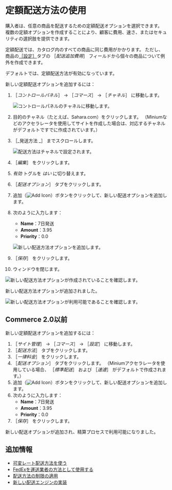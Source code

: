 # 定額配送方法の使用

購入者は、任意の商品を配送するための定額配送オプションを選択できます。 複数の定額オプションを作成することにより、顧客に費用、速さ、またはセキュリティの選択肢を提供できます。

定額配送では、カタログ内のすべての商品に同じ費用がかかります。 ただし、商品の[［設定］](../../managing-a-catalog/managing-inventory/product-inventory-configuration-reference.md)タブの ［_配送追加費用_］ フィールドから個々の商品について例外を作成できます。

デフォルトでは、定額配送方法が有効になっています。

新しい定額配送オプションを追加するには：

1. ［_コントロールパネル_］ → ［_コマース_］ → ［_チャネル_］ に移動します。

    ![コントロールパネルのチャネルに移動します。](./using-the-flat-rate-shipping-method/images/02.png)

1. 目的のチャネル（たとえば、Sahara.com）をクリックします。 （Miniumなどのアクセラレータを使用してサイトを作成した場合は、対応するチャネルがデフォルトですでに作成されています。）
1. ［_発送方法 _］ までスクロールします。

    ![配送方法はチャネルで設定されます。](./using-the-flat-rate-shipping-method/images/03.png)

1. ［_編集_］ をクリックします。
1. _有効_ トグルを _はい_ に切り替えます。
1. ［_配送オプション_］ タブをクリックします。
1. 追加（![Add Icon](../../images/icon-add.png)）ボタンをクリックして、新しい配送オプションを追加します。
1. 次のように入力します：
    * **Name**：7日発送
    * **Amount**：3.95
    * **Priority**：0.0

    ![新しい配送方法オプションを追加します。](./using-the-flat-rate-shipping-method/images/04.png)

1. ［_保存_］ をクリックします。
1. ウィンドウを閉じます。

![新しい配送方法オプションが作成されていることを確認します。](./using-the-flat-rate-shipping-method/images/05.png)

新しい配送方法オプションが追加されました。

![新しい配送方法オプションが利用可能であることを確認します。](./using-the-flat-rate-shipping-method/images/06.png)

## Commerce 2.0以前

新しい定額配送オプションを追加するには：

1. ［_サイト管理_］ → ［_コマース_］ → ［_設定_］ に移動します。
1. ［_配送方法_］ タブをクリックします。
1. ［_一律料金_］ をクリックします。
1. ［_配送オプション_］ タブをクリックします。 （Miniumアクセラレータを使用している場合、 ［_標準配送_］ および ［_速達_］ がデフォルトで作成されます。）
1. 追加（![Add Icon](../../images/icon-add.png)）ボタンをクリックして、新しい配送オプションを追加します。
1. 次のように入力します：
    * **Name**：7日発送
    * **Amount**：3.95
    * **Priority**：0.0
1. ［_保存_］ をクリックします。

新しい配送オプションが追加され、精算プロセスで利用可能になりました。

## 追加情報

* [可変レート配送方法を使う](./using-the-variable-rate-shipping-method.md)
* [FedExを運送業者の方法として使用する](./using-the-fedex-shipping-method.md)
* [配送方法の制限の適用](./applying-shipping-method-restrictions.md)
* [新しい配送エンジンの実装](../../developer-guide/implementing-a-new-shipping-engine.md)
